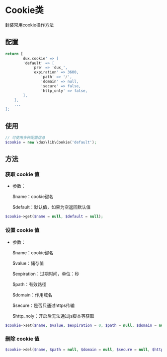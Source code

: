 # Cookie类

封装常用cookie操作方法

## 配置

```php
return [
		dux.cookie' => [
        'default' => [
            'pre' => 'dux_',
            'expiration' => 3600,
        		'path' => '/',
        		'domain' => null,
        		'secure' => false,
        		'http_only' => false,
        ],
    ],
    ...
];
```

## 使用

```php
// 可使用多种配置信息
$cookie = new \dux\lib\Cookie('default');
```

## 方法

### 获取 cookie 值

- 参数：

  $name：cookie键名

  $default：默认值，如果为空返回默认值

```php
$cookie->get($name = null, $default = null);
```

### 设置 cookie 值

- 参数：

  $name：cookie键名

  $value：储存值

  $expiration：过期时间，单位：秒

  $path：有效路径

  $domain：作用域名

  $secure：是否只通过https传输

  $http_noly：开启后无法通过js脚本等获取

```php
$cookie->set($name, $value, $expiration = 0, $path = null, $domain = null, $secure = null, $http_only = null);
```

### 删除 cookie 值

```php
$cookie->del($name, $path = null, $domain = null, $secure = null, $http_only = null);
```

